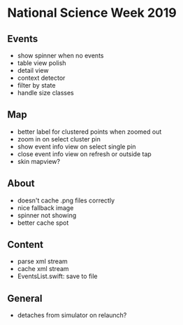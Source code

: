 #  National Science Week 2019

## Events

* show spinner when no events
* table view polish
* detail view
* context detector
* filter by state
* handle size classes

## Map

* better label for clustered points when zoomed out
* zoom in on select cluster pin
* show event info view on select single pin
* close event info view on refresh or outside tap
* skin mapview?

## About

* doesn't cache .png files correctly
* nice fallback image
* spinner not showing
* better cache spot

## Content

* parse xml stream
* cache xml stream
* EventsList.swift: save to file

## General

* detaches from simulator on relaunch?
